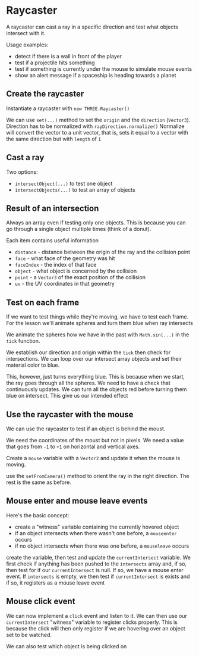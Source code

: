 # Raycaster
A raycaster can cast a ray in a specific direction and test what objects intersect with it. 

Usage examples:
* detect if there is a wall in front of the player
* test if a projectile hits something
* test if something is currently under the mouse to simulate mouse events
* show an alert message if a spaceship is heading towards a planet

## Create the raycaster
Instantiate a raycaster with `new THREE.Raycaster()`

We can use `set(...)` method to set the `origin` and the `direction` (`Vector3`). Direction has to be normalized with `rayDirection.normalize()`
Normalize will convert the vector to a unit vector, that is, sets it equal to a vector with the same direction but with `length` of `1`

## Cast a ray
Two options:
* `intersectObject(...)` to test one object
* `intersectObjects(...)` to test an array of objects

## Result of an intersection
Always an array even if testing only one objects. This is because you can go through a single object multiple times (think of a donut). 

Each item contains useful information
* `distance` - distance between the origin of the ray and the collision point
* `face` - what face of the geometry was hit
* `faceIndex` - the index of that face
* `object` - what object is concerned by the collision 
* `point` - a `Vector3` of the exact position of the collision 
* `uv` - the UV coordinates in that geometry

## Test on each frame
If we want to test things while they're moving, we have to test each frame. 
For the lesson we'll animate spheres and turn them blue when ray intersects

We animate the spheres how we have in the past with `Math.sin(...)` in the `tick` function. 

We establish our direction and origin within the `tick` then check for intersections. We can loop over our intersect array objects and set their material color to blue. 

This, however, just turns everything blue. This is because when we start, the ray goes through all the spheres. We need to have a check that continuously updates. We can turn all the objects red before turning them blue on intersect. This give us our intended effect 

## Use the raycaster with the mouse
We can use the raycaster to test if an object is behind the moust.

We need the coordinates of the moust but not in pixels. We need a value that goes from `-1` to `+1` on horizontal and vertical axes. 

Create a `mouse` variable with a `Vector2` and update it when the mouse is moving.

use the `setFromCamera()` method to orient the ray in the right direction. The rest is the same as before.

## Mouse enter and mouse leave events
Here's the basic concept:
* create a "witness" variable containing the currently hovered object
* if an object intersects when there wasn't one before, a `mouseenter` occurs
* if no object intersects when there was one before, a `mouseleave` occurs

create the variable, then test and update the `currentIntersect` variable. We first check if anything has been pushed to the `intersects` array and, if so, then test for if our `currentIntersect` is null. If so, we have a mouse enter event. If `intersects` is empty, we then test if `currentIntersect` is exists and if so, it registers as a mouse leave event

## Mouse click event
We can now implement a `click` event and listen to it. We can then use our `currentIntersect` "witness" variable to register clicks properly. This is because the click will then only register if we are hovering over an object set to be watched.

We can also test which object is being clicked on